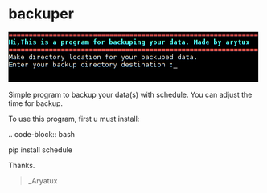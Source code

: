# backuper

![alt tag](https://raw.githubusercontent.com/rahadian/backuper/master/2017-10-26-130811_1366x768_scrot.png)

Simple program to backup your data(s) with schedule. You can adjust the time for backup.

To use this program, first u must install:

.. code-block:: bash

pip install schedule


Thanks.

>_Aryatux
